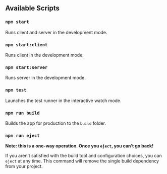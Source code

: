 ## Available Scripts

### `npm start`

Runs client and server in the development mode.

### `npm start:client`

Runs client in the development mode.

### `npm start:server`

Runs server in the development mode.

### `npm test`

Launches the test runner in the interactive watch mode.

### `npm run build`

Builds the app for production to the `build` folder.

### `npm run eject`

**Note: this is a one-way operation. Once you `eject`, you can’t go back!**

If you aren’t satisfied with the build tool and configuration choices, you can `eject` at any time. This command will remove the single build dependency from your project.

